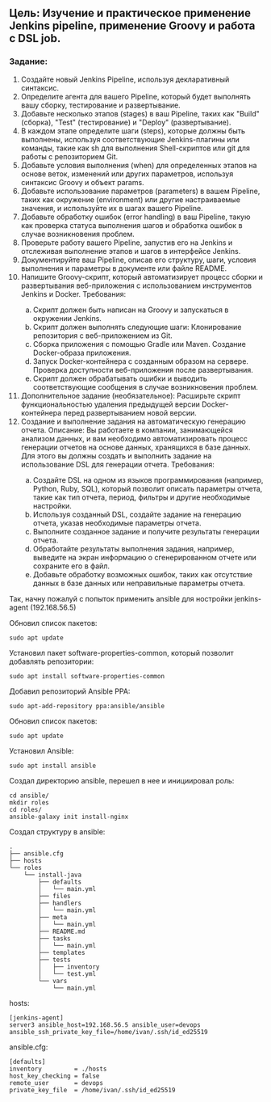 <h2>Цель: Изучение и практическое применение Jenkins pipeline, применение
Groovy и работа с DSL job.</h2>
<h3>Задание:</h3>
<ol>
  <li>Создайте новый Jenkins Pipeline, используя декларативный синтаксис.</li>
  <li>Определите агента для вашего Pipeline, который будет выполнять вашу
  сборку, тестирование и развертывание.</li>
  <li>Добавьте несколько этапов (stages) в ваш Pipeline, таких как "Build"
  (сборка), "Test" (тестирование) и "Deploy" (развертывание).</li>
  <li>В каждом этапе определите шаги (steps), которые должны быть
  выполнены, используя соответствующие Jenkins-плагины или команды,
  такие как sh для выполнения Shell-скриптов или git для работы с
  репозиторием Git.</li>
  <li>Добавьте условия выполнения (when) для определенных этапов на
  основе веток, изменений или других параметров, используя синтаксис
  Groovy и объект params.</li>
  <li>Добавьте использование параметров (parameters) в вашем Pipeline,
  таких как окружение (environment) или другие настраиваемые значения,
  и используйте их в шагах вашего Pipeline.</li>
  <li>Добавьте обработку ошибок (error handling) в ваш Pipeline, такую как
  проверка статуса выполнения шагов и обработка ошибок в случае
  возникновения проблем.</li>
  <li>Проверьте работу вашего Pipeline, запустив его на Jenkins и отслеживая
  выполнение этапов и шагов в интерфейсе Jenkins.</li>
  <li>Документируйте ваш Pipeline, описав его структуру, шаги, условия
  выполнения и параметры в документе или файле README.</li>
  <li>Напишите Groovy-скрипт, который автоматизирует процесс сборки и
  развертывания веб-приложения с использованием инструментов Jenkins
  и Docker. Требования:</li>
    <ol>
    <li type='a'>Скрипт должен быть написан на Groovy и запускаться в
    окружении Jenkins.</li>
    <li type='a'>Скрипт должен выполнять следующие шаги: Клонирование
    репозитория с веб-приложением из Git.</li>
    <li type='a'>Сборка приложения с помощью Gradle или Maven. Создание
    Docker-образа приложения.</li>
    <li type='a'>Запуск Docker-контейнера с созданным образом на сервере.
    Проверка доступности веб-приложения после развертывания.</li>
    <li type='a'>Скрипт должен обрабатывать ошибки и выводить
    соответствующие сообщения в случае возникновения проблем.</li>
    </ol>
  <li>Дополнительное задание (необязательное): Расширьте скрипт
  функциональностью удаления предыдущей версии Docker-контейнера
  перед развертыванием новой версии.</li>
  <li>Создание и выполнение задания на автоматическую генерацию отчета.
  Описание: Вы работаете в компании, занимающейся анализом данных,
  и вам необходимо автоматизировать процесс генерации отчетов на
  основе данных, хранящихся в базе данных. Для этого вы должны
  создать и выполнить задание на использование DSL для генерации
  отчета. Требования:</li>
    <ol>
    <li type='a'>Создайте DSL на одном из языков программирования (например,
    Python, Ruby, SQL), который позволит описать параметры отчета,
    такие как тип отчета, период, фильтры и другие необходимые
    настройки.</li>
    <li type='a'>Используя созданный DSL, создайте задание на генерацию
    отчета, указав необходимые параметры отчета.</li>
    <li type='a'>Выполните созданное задание и получите результаты генерации
    отчета.</li>
    <li type='a'>Обработайте результаты выполнения задания, например,
    выведите на экран информацию о сгенерированном отчете или
    сохраните его в файл.</li>
    <li type='a'>Добавьте обработку возможных ошибок, таких как отсутствие
    данных в базе данных или неправильные параметры отчета.</li>
    </ol>
</ol>

Так, начну пожалуй с попыток применить ansible для ностройки jenkins-agent (192.168.56.5)

Обновил список пакетов:

    sudo apt update
Установил пакет software-properties-common, который позволит добавлять репозитории:

    sudo apt install software-properties-common
Добавил репозиторий Ansible PPA:

    sudo apt-add-repository ppa:ansible/ansible
Обновил список пакетов:

    sudo apt update
Установил Ansible:

    sudo apt install ansible

Создал директорию ansible, перешел в нее и инициировал роль:

    cd ansible/
    mkdir roles
    cd roles/
    ansible-galaxy init install-nginx
Создал структуру в ansible:

    .
    ├── ansible.cfg
    ├── hosts
    └── roles
        └── install-java
            ├── defaults
            │   └── main.yml
            ├── files
            ├── handlers
            │   └── main.yml
            ├── meta
            │   └── main.yml
            ├── README.md
            ├── tasks
            │   └── main.yml
            ├── templates
            ├── tests
            │   ├── inventory
            │   └── test.yml
            └── vars
                └── main.yml
hosts:

    [jenkins-agent]
    server3 ansible_host=192.168.56.5 ansible_user=devops ansible_ssh_private_key_file=/home/ivan/.ssh/id_ed25519
ansible.cfg:

    [defaults]
    inventory         = ./hosts
    host_key_checking = false
    remote_user       = devops
    private_key_file  = /home/ivan/.ssh/id_ed25519

  
